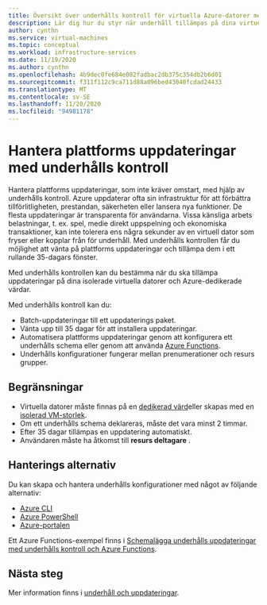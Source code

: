 ```yaml
---
title: Översikt över underhålls kontroll för virtuella Azure-datorer med hjälp av Azure Portal
description: Lär dig hur du styr när underhåll tillämpas på dina virtuella Azure-datorer med underhålls kontroll.
author: cynthn
ms.service: virtual-machines
ms.topic: conceptual
ms.workload: infrastructure-services
ms.date: 11/19/2020
ms.author: cynthn
ms.openlocfilehash: 4b9dec0fe684e002fadbac2db375c354db2b6d01
ms.sourcegitcommit: f311f112c9ca711d88a096bed43040fcdad24433
ms.translationtype: MT
ms.contentlocale: sv-SE
ms.lasthandoff: 11/20/2020
ms.locfileid: "94981178"
---
```

# <a name="managing-platform-updates-with-maintenance-control"></a>Hantera plattforms uppdateringar med underhålls kontroll 

Hantera plattforms uppdateringar, som inte kräver omstart, med hjälp av underhålls kontroll. Azure uppdaterar ofta sin infrastruktur för att förbättra tillförlitligheten, prestandan, säkerheten eller lansera nya funktioner. De flesta uppdateringar är transparenta för användarna. Vissa känsliga arbets belastningar, t. ex. spel, medie direkt uppspelning och ekonomiska transaktioner, kan inte tolerera ens några sekunder av en virtuell dator som fryser eller kopplar från för underhåll. Med underhålls kontrollen får du möjlighet att vänta på plattforms uppdateringar och tillämpa dem i ett rullande 35-dagars fönster. 

Med underhålls kontrollen kan du bestämma när du ska tillämpa uppdateringar på dina isolerade virtuella datorer och Azure-dedikerade värdar.

Med underhålls kontroll kan du:
- Batch-uppdateringar till ett uppdaterings paket.
- Vänta upp till 35 dagar för att installera uppdateringar. 
- Automatisera plattforms uppdateringar genom att konfigurera ett underhålls schema eller genom att använda [Azure Functions](https://github.com/Azure/azure-docs-powershell-samples/tree/master/maintenance-auto-scheduler).
- Underhålls konfigurationer fungerar mellan prenumerationer och resurs grupper. 

## <a name="limitations"></a>Begränsningar

- Virtuella datorer måste finnas på en [dedikerad värd](./dedicated-hosts.md)eller skapas med en [isolerad VM-storlek](isolation.md).
- Om ett underhålls schema deklareras, måste det vara minst 2 timmar.
- Efter 35 dagar tillämpas en uppdatering automatiskt.
- Användaren måste ha åtkomst till **resurs deltagare** .

## <a name="management-options"></a>Hanterings alternativ

Du kan skapa och hantera underhålls konfigurationer med något av följande alternativ:

- [Azure CLI](maintenance-control-cli.md)
- [Azure PowerShell](maintenance-control-powershell.md)
- [Azure-portalen](maintenance-control-portal.md)

Ett Azure Functions-exempel finns i [Schemalägga underhålls uppdateringar med underhålls kontroll och Azure Functions](https://github.com/Azure/azure-docs-powershell-samples/tree/master/maintenance-auto-scheduler).

## <a name="next-steps"></a>Nästa steg

Mer information finns i [underhåll och uppdateringar](maintenance-and-updates.md).
